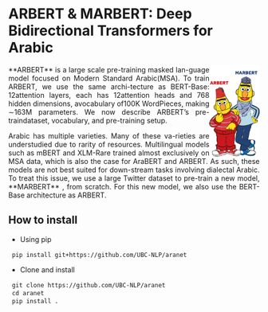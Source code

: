 # ARBERT & MARBERT: Deep Bidirectional Transformers for Arabic
<img src="ARBERT_MARBERT.jpg" alt="drawing" width="20%" height="20%" align="right"/>

<p style='text-align: justify;'> **ARBERT** is a large scale pre-training masked lan-guage model focused on Modern Standard Arabic(MSA). To train ARBERT, we use the same archi-tecture as BERT-Base: 12attention layers, each has 12attention heads and 768 hidden dimensions, avocabulary of100K WordPieces, making ∼163M parameters. We now describe ARBERT’s pre-traindataset, vocabulary, and pre-training setup.</p>
<p style='text-align: justify;'> Arabic has multiple varieties.  Many of these va-rieties are understudied due to rarity of resources. Multilingual models such as mBERT and XLM-Rare trained almost exclusively on MSA data, which is also the case for AraBERT and ARBERT. As such, these models are not best suited for down-stream tasks involving dialectal Arabic.  To treat this issue, we use a large Twitter dataset to pre-train a new model, **MARBERT** , from scratch. For this new model, we also use the BERT-Base architecture as ARBERT. </p>

## How to install

 - Using pip
 
 ```shell
  pip install git+https://github.com/UBC-NLP/aranet
 ```
 - Clone and install
 ```shell
  git clone https://github.com/UBC-NLP/aranet
  cd aranet
  pip install .
```
